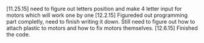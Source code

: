 [11.25.15]
need to figure out letters position and make 4 letter input for motors which will work one by one
[12.2.15]
Figureded out programming part completly, need to finish writing it down. Still need to figure out how to attach plastic to motors and how to fix motors themselves.
[12.6.15]
Finished the code.
